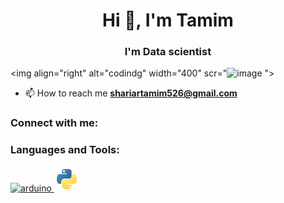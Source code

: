 <h1 align="center">Hi 👋, I'm Tamim</h1>
<h3 align="center">I'm Data scientist</h3>

<img align="right" alt="codindg" width="400" scr="<img width="680" height="428" alt="image" src="https://github.com/user-attachments/assets/150457e3-0ca6-4dcb-b6de-dc3a431b81d6" />
">

- 📫 How to reach me **shariartamim526@gmail.com**

<h3 align="left">Connect with me:</h3>
<p align="left">
</p>

<h3 align="left">Languages and Tools:</h3>
<p align="left"> <a href="https://www.arduino.cc/" target="_blank" rel="noreferrer"> <img src="https://cdn.worldvectorlogo.com/logos/arduino-1.svg" alt="arduino" width="40" height="40"/> </a> <a href="https://www.python.org" target="_blank" rel="noreferrer"> <img src="https://raw.githubusercontent.com/devicons/devicon/master/icons/python/python-original.svg" alt="python" width="40" height="40"/> </a> </p>
